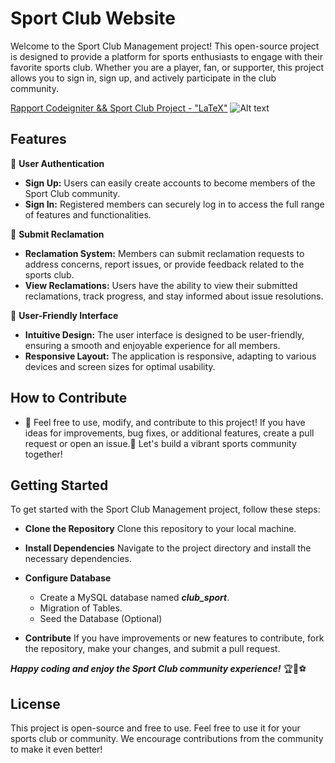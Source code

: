 # Sport Club Website

Welcome to the Sport Club Management project! This open-source project is designed to provide a platform for sports enthusiasts to engage with their favorite sports club. Whether you are a player, fan, or supporter, this project allows you to sign in, sign up, and actively participate in the club community.

[ Rapport Codeigniter && Sport Club Project - "LaTeX"](https://www.overleaf.com/read/qhnxndtbrfhw#775f4f)
![Alt text](/SportClub.png?raw=true)

## Features

🌟 **User Authentication**

- **Sign Up:** Users can easily create accounts to become members of the Sport Club community.
- **Sign In:** Registered members can securely log in to access the full range of features and functionalities.

🌟 **Submit Reclamation**

- **Reclamation System:** Members can submit reclamation requests to address concerns, report issues, or provide feedback related to the sports club.
- **View Reclamations:** Users have the ability to view their submitted reclamations, track progress, and stay informed about issue resolutions.

🌟 **User-Friendly Interface**

- **Intuitive Design:** The user interface is designed to be user-friendly, ensuring a smooth and enjoyable experience for all members.
- **Responsive Layout:** The application is responsive, adapting to various devices and screen sizes for optimal usability.

## How to Contribute

- 🤝 Feel free to use, modify, and contribute to this project! If you have ideas for improvements, bug fixes, or additional features, create a pull request or open an issue.💪 Let's build a vibrant sports community together!

## Getting Started

To get started with the Sport Club Management project, follow these steps:

- **Clone the Repository**
  Clone this repository to your local machine.

- **Install Dependencies**
  Navigate to the project directory and install the necessary dependencies.

- **Configure Database**

  - Create a MySQL database named **_club_sport_**.
  - Migration of Tables.
  - Seed the Database (Optional)

- **Contribute**
  If you have improvements or new features to contribute, fork the repository, make your changes, and submit a pull request.

**_Happy coding and enjoy the Sport Club community experience!_** 🏆🏀⚽️

## License

This project is open-source and free to use. Feel free to use it for your sports club or community. We encourage contributions from the community to make it even better!
